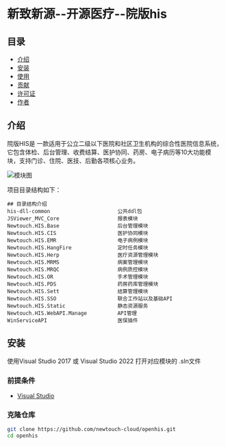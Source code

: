 # 新致新源--开源医疗--院版his

## 目录

- [介绍](#介绍)
- [安装](#安装)
- [使用](#使用)
- [贡献](#贡献)
- [许可证](#许可证)
- [作者](#作者)

## 介绍

院版HIS是 一款适用于公立二级以下医院和社区卫生机构的综合性医院信息系统，它包含体检、后台管理、收费结算、医护协同、药房、电子病历等10大功能模块，支持门诊、住院、医技、后勤各项核心业务。

![模块图](https://doc.openhis.org.cn//assets/images/medic-BnmDeIW8-2f6acc1caf5b3380bdf3bba86916ba07.png)

项目目录结构如下：
```
## 目录结构介绍
his-dll-common                      公共ddl包
JSViewer_MVC_Core                   报表模块
Newtouch.HIS.Base                   后台管理模块
Newtouch.HIS.CIS                    医护协同模块
Newtouch.HIS.EMR                    电子病例模块
Newtouch.HIS.HangFire               定时任务模块
Newtouch.HIS.Herp                   医疗资源管理模块
Newtouch.HIS.MRMS                   病案管理模块
Newtouch.HIS.MRQC                   病例质控模块
Newtouch.HIS.OR                     手术管理模块
Newtouch.HIS.PDS                    药房药库管理模块
Newtouch.HIS.Sett                   结算管理模块
Newtouch.HIS.SSO                    联合工作站以及基础API
Newtouch.HIS.Static                 静态资源服务
Newtouch.HIS.WebAPI.Manage          API管理
WinServiceAPI                       医保插件
```

## 安装

使用Visual Studio 2017 或 Visual Studio 2022 打开对应模块的 .sln文件

### 前提条件

- [Visual Studio](https://visualstudio.microsoft.com/)

### 克隆仓库

```bash
git clone https://github.com/newtouch-cloud/openhis.git
cd openhis
```

